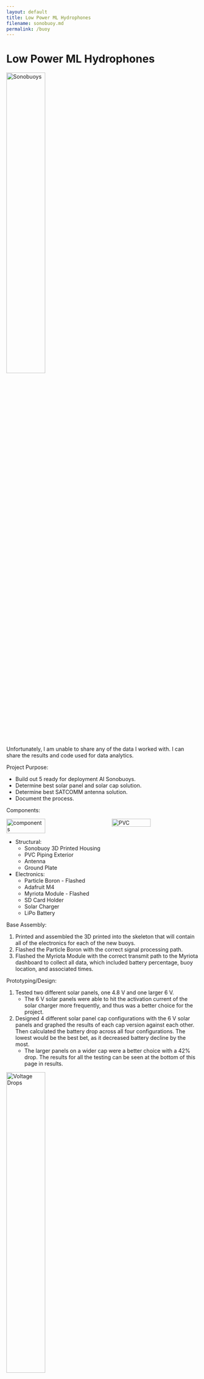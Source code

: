 ```yaml
---
layout: default
title: Low Power ML Hydrophones
filename: sonobuoy.md
permalink: /buoy
---
```


# Low Power ML Hydrophones

<img src="img/sonobuoys.jpg" alt="Sonobuoys" style="width: 45%" />

Unfortunately, I am unable to share any of the data I worked with. I can share the results and code used for data analytics. 

Project Purpose:

- Build out 5 ready for deployment AI Sonobuoys.
- Determine best solar panel and solar cap solution.
- Determine best SATCOMM antenna solution.
- Document the process.

Components:

<div style="display: flex; justify-content: space-between;">
  <img src="img/hydrophone_comp.png" alt="components" style="width: 45%; margin-right: 5px;" />
  <img src="img/hydrophone_pvc.png" alt="PVC" style="width: 45%; margin-left: 5px;" />
</div>

- Structural:
    - Sonobuoy 3D Printed Housing
    - PVC Piping Exterior
    - Antenna
    - Ground Plate
- Electronics:
    - Particle Boron - Flashed
    - Adafruit M4
    - Myriota Module - Flashed
    - SD Card Holder
    - Solar Charger
    - LiPo Battery

Base Assembly:

1. Printed and assembled the 3D printed into the skeleton that will contain all of the electronics for each of the new buoys.
2. Flashed the Particle Boron with the correct signal processing path.
3. Flashed the Myriota Module with the correct transmit path to the Myriota dashboard to collect all data, which included battery percentage, buoy location, and associated times.

Prototyping/Design:

1. Tested two different solar panels, one 4.8 V and one larger 6 V.
    - The 6 V solar panels were able to hit the activation current of the solar charger more frequently, and thus was a better choice for the project.
2. Designed 4 different solar panel cap configurations with the 6 V solar panels and graphed the results of each cap version against each other. Then calculated the battery drop across all four configurations. The lowest would be the best bet, as it decreased battery decline by the most.
    - The larger panels on a wider cap were a better choice with a 42% drop. The results for all the testing can be seen at the bottom of this page in results.

<img src="img/buoy_voltages.png" alt="Voltage Drops" style="width: 45%" />
   
3. Tested 4 different types of ground planes with a 433 MHz antenna to communicate with the Iridium network. The options were different sizes of squares, a small circle, and a ground plate with copper four copper wires. Found the number of packets/messages sent per hour for each ground plate.
    - The small square cap was the best option. This is due to antenna theory, which states that the ground plane for signal reflection should have a diameter of pi/4 times the wavelength of the signal. This signal broadcasts at ~70cm, meaning a ground plane with a diameter of ~50 cm or 2 inches would be sufficient and ideal.

<img src="img/buoy_buckets.png" alt="Voltage Drops" style="width: 45%" />

Results:

All 5 buoys were built out, with the testing being completed for the solar cap and antenna design. A table with more statistical data can be seen below. Additionally, at the bottom of this page all code will be pasted from data analysis ran on the code, with sensitivities removed.

<img src="img/buoy_table.png" alt="Voltage Drops" style="width: 45%" />

Jupyter Notebook > Script

```import pandas as pd 
import numpy as np
from matplotlib import pyplot as plt
import dataframe_image as dfi

reference = pd.DataFrame()
reference["Sonbuoy #"] = ["006", "007", "009", "010"]
reference["Solar Panel"] = ["Small w/ Cap", "Voltaic 6V", "Wings","Larger w/ Cap"]
reference["Ground Plate"]= ["Large Square", "Small Square", "Rob DIY", "Large Circle"]

df = pd.read_csv()

        
df["FSP 006"].fillna(method="ffill", inplace=True)
df["FSP 007"].fillna(method="ffill", inplace=True)
df["FSP 009"].fillna(method="ffill", inplace=True)
df["FSP 010"].fillna(method="ffill", inplace=True)

df = df.drop(labels=[0, 1, 2], axis=0)

quarter = int((len(df["FSP 006"]))/4)

df1 = df[0:quarter]
df2 = df[quarter:2*quarter]
df3 = df[quarter*2:quarter*3]
df4 = df[quarter*3:-1]

type(df["FSP 006"][3])

plt.plot(df1["FSP 006"])
plt.plot(df1["FSP 007"])
plt.plot(df1["FSP 009"])
plt.plot(df1["FSP 010"])

plt.plot(df2["FSP 006"], label="FSP 006")
plt.plot(df2["FSP 007"], label="FSP 007")
plt.plot(df2["FSP 009"], label="FSP 009")
plt.plot(df2["FSP 010"], label="FSP 010")
plt.title("FSP 006, FSP 007, FSP 009, FSP 010 Battery % Over Time")
plt.xlabel("# Of Data Points Collected Through Time")
plt.ylabel("Battery %")
plt.legend(loc="best")
plt.savefig('006 vs 007 vs 009 vs 010 Battery.png')

mins = [ df2["FSP 006"].min(), df2["FSP 007"].min(), df2["FSP 009"].min(), df2["FSP 010"].min() ] 
maxminlist = []
for i in range(len(mins)):
    randovar = 100 - mins[i]
    maxminlist.append(randovar)
reference["Solar Panel % Drop"] = maxminlist

reference

m07 = pd.read_csv()
m06 = pd.read_csv()
m09 = pd.read_csv()
m10 = pd.read_csv()

buck06 = len(m06['location'])
buck07 = len(m07['location'])
buck09 = len(m09['location'])
buck10 = len(m10['location'])
tot = buck06+buck07+buck09+buck10
print(buck07/tot, tot)

sizes = [buck06, buck07, buck09, buck10]
labels = ['Myriota 006'+' '+str(round(buck06/tot*100, 1))+'%', 'Myriota 007'+' '+str(round(buck07/tot*100,1))+'%', 'Myriota 009'+' '+str(round(buck09/tot*100, 1))+'%', 'Myriota 010'+' '+str(round(buck10/tot*100, 1))+'%']

plt.pie(sizes, labels=labels)
plt.title("Myriota Bucket Size Percentages")
plt.savefig('Bucket Size percentages.png')

hours = 48+17 #10 am Fri to 4am Monday for buckets
reference["Myriota Messages Per Hour"] = [round(buck06/hours, 2), round(buck07/hours, 2), round(buck09/hours, 2), round(buck10/hours,2)]
reference

x = np.arange(0, 66, 1)
y06= []
y07 = []
y09= []
y10 = []

for i in range(len(x)):
    y06.append(reference["Myriota Messages Per Hour"][0]*x[i])
for i in range(len(x)):
    y07.append(reference["Myriota Messages Per Hour"][1]*x[i])
for i in range(len(x)):
    y09.append(reference["Myriota Messages Per Hour"][2]*x[i])
for i in range(len(x)):
    y10.append(reference["Myriota Messages Per Hour"][3]*x[i])
        
plt.plot(x, y06, label="Myriota 010")
plt.plot(x, y07, label = "Myriota 007")
plt.plot(x, y09, label = "Myriota 009")
plt.plot(x, y10, label= "Myriota 010")
plt.legend(loc="best")

dfi.export(reference, 'ref.png')

helical = pd.read_csv()
whip = pd.read_csv()

buckheli = len(helical['location'])
buckwhip = len(whip['location'])
tot_ant = buckheli+buckwhip

sizes_ant = [buckheli, buckwhip]
labels_ant = ['Myriota 010 Helical'+' '+str(round(buckheli/tot_ant*100, 1))+'%', 'Myriota 009 Whip'+' '+str(round(buckwhip/tot_ant*100,1))+'%']

plt.pie(sizes_ant, labels=labels_ant)
plt.title("Myriota Bucket Size Percentages of Whip vs Helical Antennas")
plt.savefig('Bucket Size percentages Antennas.png') ```

